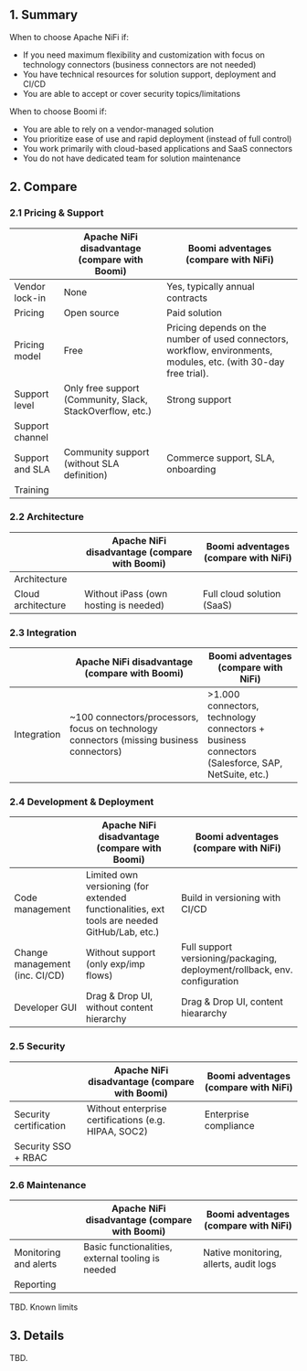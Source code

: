 ## 1. Summary

When to choose Apache NiFi if:
- If you need maximum flexibility and customization with focus on technology connectors
  (business connectors are not needed)
- You have technical resources for solution support, deployment and CI/CD
- You are able to accept or cover security topics/limitations

When to choose Boomi if:
- You are able to rely on a vendor-managed solution
- You prioritize ease of use and rapid deployment (instead of full control)
- You work primarily with cloud-based applications and SaaS connectors
- You do not have dedicated team for solution maintenance

## 2. Compare

### 2.1 Pricing & Support
|                                | Apache NiFi disadvantage (compare with Boomi)                                                | Boomi adventages (compare with NiFi)                       |
|--------------------------------|----------------------------------------------------------------------------------------------|------------------------------------------------------------|
| Vendor lock-in                 | None                                                                                         | Yes, typically annual contracts
| Pricing                        | Open source                                                                                  | Paid solution
| Pricing model                  | Free                                                                                         | Pricing depends on the number of used connectors, workflow, environments, modules, etc. (with 30-day free trial).
| Support level                  | Only free support (Community, Slack, StackOverflow, etc.)                                    | Strong support
| Support channel                |                                                                                              |
| Support and SLA                | Community support (without SLA definition)                                                   | Commerce support, SLA, onboarding
| Training                       |                                                                                              |

### 2.2 Architecture
|                                | Apache NiFi disadvantage (compare with Boomi)                                                | Boomi adventages (compare with NiFi)                       |
|--------------------------------|----------------------------------------------------------------------------------------------|------------------------------------------------------------|
| Architecture                   |                                                                                              |
| Cloud architecture             | Without iPass (own hosting is needed)                                                        | Full cloud solution (SaaS)

### 2.3 Integration

|                                | Apache NiFi disadvantage (compare with Boomi)                                                | Boomi adventages (compare with NiFi)                       |
|--------------------------------|----------------------------------------------------------------------------------------------|------------------------------------------------------------|
| Integration                    | ~100 connectors/processors, focus on technology connectors (missing business connectors)     | >1.000 connectors, technology connectors + business connectors (Salesforce, SAP, NetSuite, etc.)

### 2.4 Development & Deployment
|                                | Apache NiFi disadvantage (compare with Boomi)                                                | Boomi adventages (compare with NiFi)                       |
|--------------------------------|----------------------------------------------------------------------------------------------|------------------------------------------------------------|
| Code management                | Limited own versioning (for extended functionalities, ext tools are needed GitHub/Lab, etc.) | Build in versioning with CI/CD               
| Change management (inc. CI/CD) | Without support (only exp/imp flows)                                                         | Full support versioning/packaging, deployment/rollback, env. configuration
| Developer GUI                  | Drag & Drop UI, without content hierarchy                                                    | Drag & Drop UI, content hieararchy

### 2.5 Security
|                                | Apache NiFi disadvantage (compare with Boomi)                                                | Boomi adventages (compare with NiFi)                       |
|--------------------------------|----------------------------------------------------------------------------------------------|------------------------------------------------------------|
| Security certification         | Without enterprise certifications (e.g. HIPAA, SOC2)                                         | Enterprise compliance
| Security SSO + RBAC            |                                                                                              |

### 2.6 Maintenance
|                                | Apache NiFi disadvantage (compare with Boomi)                                                | Boomi adventages (compare with NiFi)                       |
|--------------------------------|----------------------------------------------------------------------------------------------|------------------------------------------------------------|
| Monitoring and alerts          | Basic functionalities, external tooling is needed                                            | Native monitoring, allerts, audit logs               
| Reporting                      |                                                                                              | 

TBD. Known limits


## 3. Details
TBD.